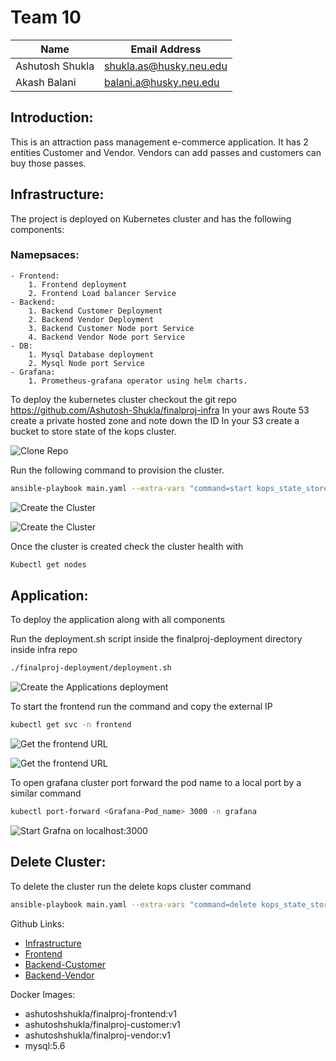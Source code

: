 # Team 10
| Name | Email Address |
| --- | --- |
| Ashutosh Shukla | shukla.as@husky.neu.edu|
| Akash Balani |balani.a@husky.neu.edu |

## Introduction:
This is an attraction pass management e-commerce application. It has 2 entities Customer and Vendor. Vendors can add passes and customers can buy those passes. 

## Infrastructure:
The project is deployed on Kubernetes cluster and has the following components:
### Namepsaces:
	- Frontend:
		1. Frontend deployment
		2. Frontend Load balancer Service
	- Backend:
		1. Backend Customer Deployment
		2. Backend Vendor Deployment
		3. Backend Customer Node port Service 
		4. Backend Vendor Node port Service
	- DB:
		1. Mysql Database deployment
		2. Mysql Node port Service
	- Grafana:
		1. Prometheus-grafana operator using helm charts.

To deploy the kubernetes cluster checkout the git repo https://github.com/Ashutosh-Shukla/finalproj-infra
In your aws Route 53 create a private hosted zone and note down the ID
In your S3 create a bucket to store state of the kops cluster.

![Clone Repo](https://ibb.co/zHcwvwr)

Run the following command to provision the cluster.

```sh
ansible-playbook main.yaml --extra-vars "command=start kops_state_store=s3://<Name of state store bucker> cluster_name=cluster.<domain name> dns_zone_id=<PrivateHostedZoneID> ssh_path=<Public Key path>"
```
![Create the Cluster](https://ibb.co/F5szQj2)


![Create the Cluster](https://ibb.co/q1qQbWP)

Once the cluster is created check the cluster health with 

```sh
Kubectl get nodes
```


## Application:
To deploy the application along with all components

Run the deployment.sh script inside the finalproj-deployment directory inside infra repo

```sh
./finalproj-deployment/deployment.sh
```
![Create the Applications deployment](https://ibb.co/VBVTVG6)

To start the frontend run  the command and copy the external IP
```sh
kubectl get svc -n frontend
```
![Get the frontend URL](https://ibb.co/qd2HRm6)

![Get the frontend URL](https://ibb.co/GWdK1bP)



To open grafana cluster port forward the pod name to a local port by a similar command

```sh
kubectl port-forward <Grafana-Pod_name> 3000 -n grafana
```
![Start Grafna on localhost:3000](https://ibb.co/3YVdNwh)

## Delete Cluster:

To delete the cluster run the delete kops cluster command

```sh
ansible-playbook main.yaml --extra-vars "command=delete kops_state_store=s3://<Name of state store bucker> cluster_name=cluster.<domain name> dns_zone_id=<PrivateHostedZoneID> ssh_path=<Public Key path>"
```

Github Links:
- [Infrastructure](https://github.com/Ashutosh-Shukla/finalproj-infra)
- [Frontend](https://github.com/Ashutosh-Shukla/finalproj-frontend)
- [Backend-Customer](https://github.com/Ashutosh-Shukla/finalproj-vendor)
- [Backend-Vendor](https://github.com/Ashutosh-Shukla/finalproj-customer)

Docker Images:
- ashutoshshukla/finalproj-frontend:v1
- ashutoshshukla/finalproj-customer:v1
- ashutoshshukla/finalproj-vendor:v1
- mysql:5.6


